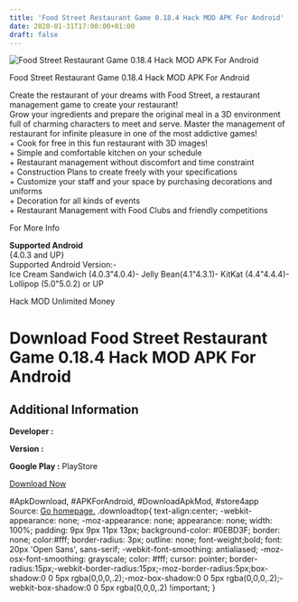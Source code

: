 ```yaml
---
title: 'Food Street Restaurant Game 0.18.4 Hack MOD APK For Android'
date: 2020-01-31T17:00:00+01:00
draft: false
---
```


![Food Street Restaurant Game 0.18.4 Hack MOD APK For Android](https://i1.wp.com/apkhome.net/wp-content/uploads/2016/10/Food-Street-Restaurant-Game-0.18.4.png "Food Street Restaurant Game 0.18.4 Hack MOD APK For Android")

  

Food Street Restaurant Game 0.18.4 Hack MOD APK For Android

Create the restaurant of your dreams with Food Street, a restaurant management game to create your restaurant!  
Grow your ingredients and prepare the original meal in a 3D environment full of charming characters to meet and serve. Master the management of restaurant for infinite pleasure in one of the most addictive games!  
\+ Cook for free in this fun restaurant with 3D images!  
\+ Simple and comfortable kitchen on your schedule  
\+ Restaurant management without discomfort and time constraint  
\+ Construction Plans to create freely with your specifications  
\+ Customize your staff and your space by purchasing decorations and uniforms  
\+ Decoration for all kinds of events  
\+ Restaurant Management with Food Clubs and friendly competitions

For More Info

**Supported Android**  
{4.0.3 and UP}  
Supported Android Version:-  
Ice Cream Sandwich (4.0.3"4.0.4)- Jelly Bean(4.1"4.3.1)- KitKat (4.4"4.4.4)- Lollipop (5.0"5.0.2) or UP

Hack MOD Unlimited Money

Download Food Street Restaurant Game 0.18.4 Hack MOD APK For Android
====================================================================

Additional Information
----------------------

**Developer :**

**Version :**

**Google Play :** PlayStore

  

[Download Now](https://store4app.co/post/food-street-restaurant-game-0-18-4-hack-mod-apk-for-android_1573670840)

  
#ApkDownload, #APKForAndroid, #DownloadApkMod, #store4app  
Source: [Go homepage.](https://store4app.co/post/food-street-restaurant-game-0-18-4-hack-mod-apk-for-android_1573670840) .downloadtop{ text-align:center; -webkit-appearance: none; -moz-appearance: none; appearance: none; width: 100%; padding: 9px 9px 11px 13px; background-color: #0EBD3F; border: none; color:#fff; border-radius: 3px; outline: none; font-weight;bold; font: 20px 'Open Sans', sans-serif; -webkit-font-smoothing: antialiased; -moz-osx-font-smoothing: grayscale; color: #fff; cursor: pointer; border-radius:15px;-webkit-border-radius:15px;-moz-border-radius:5px;box-shadow:0 0 5px rgba(0,0,0,.2);-moz-box-shadow:0 0 5px rgba(0,0,0,.2);-webkit-box-shadow:0 0 5px rgba(0,0,0,.2) !important; }